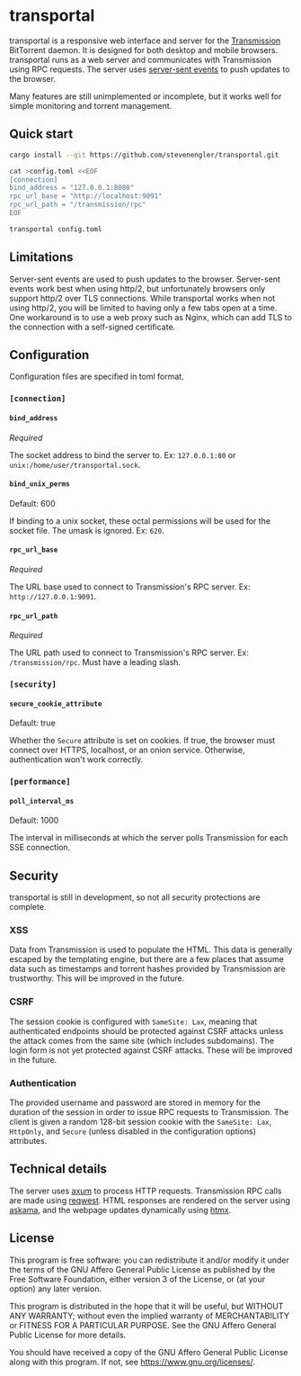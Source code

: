 # transportal

transportal is a responsive web interface and server for the
[Transmission][transmission] BitTorrent daemon. It is designed for both desktop
and mobile browsers. transportal runs as a web server and communicates with
Transmission using RPC requests. The server uses [server-sent events][sse] to
push updates to the browser.

Many features are still unimplemented or incomplete, but it works well for
simple monitoring and torrent management.

[transmission]: https://transmissionbt.com/
[sse]: https://en.wikipedia.org/wiki/Server-sent_events

## Quick start

```bash
cargo install --git https://github.com/stevenengler/transportal.git

cat >config.toml <<EOF
[connection]
bind_address = "127.0.0.1:8080"
rpc_url_base = "http://localhost:9091"
rpc_url_path = "/transmission/rpc"
EOF

transportal config.toml
```

## Limitations

Server-sent events are used to push updates to the browser. Server-sent events
work best when using http/2, but unfortunately browsers only support http/2
over TLS connections. While transportal works when not using http/2, you will
be limited to having only a few tabs open at a time. One workaround is to use a
web proxy such as Nginx, which can add TLS to the connection with a self-signed
certificate.

## Configuration

Configuration files are specified in toml format.

### `[connection]`

#### `bind_address`

*Required*

The socket address to bind the server to. Ex: `127.0.0.1:80` or
`unix:/home/user/transportal.sock`.

#### `bind_unix_perms`

Default: 600

If binding to a unix socket, these octal permissions will be used for the
socket file. The umask is ignored. Ex: `620`.

#### `rpc_url_base`

*Required*

The URL base used to connect to Transmission's RPC server. Ex:
`http://127.0.0.1:9091`.

#### `rpc_url_path`

*Required*

The URL path used to connect to Transmission's RPC server. Ex:
`/transmission/rpc`. Must have a leading slash.

### `[security]`

#### `secure_cookie_attribute`

Default: true

Whether the `Secure` attribute is set on cookies. If true, the browser must
connect over HTTPS, localhost, or an onion service. Otherwise, authentication
won't work correctly.

### `[performance]`

#### `poll_interval_ms`

Default: 1000

The interval in milliseconds at which the server polls Transmission for each
SSE connection.

## Security

transportal is still in development, so not all security protections are
complete.

### XSS

Data from Transmission is used to populate the HTML. This data is generally
escaped by the templating engine, but there are a few places that assume data
such as timestamps and torrent hashes provided by Transmission are trustworthy.
This will be improved in the future.

### CSRF

The session cookie is configured with `SameSite: Lax`, meaning that
authenticated endpoints should be protected against CSRF attacks unless the
attack comes from the same site (which includes subdomains). The login form is
not yet protected against CSRF attacks. These will be improved in the future.

### Authentication

The provided username and password are stored in memory for the duration of the
session in order to issue RPC requests to Transmission. The client is given a
random 128-bit session cookie with the `SameSite: Lax`, `HttpOnly`, and
`Secure` (unless disabled in the configuration options) attributes.

## Technical details

The server uses [axum][axum] to process HTTP requests. Transmission RPC calls
are made using [reqwest][reqwest]. HTML responses are rendered on the server
using [askama][askama], and the webpage updates dynamically using [htmx][htmx].

[axum]: https://docs.rs/axum/latest/axum/
[reqwest]: https://docs.rs/reqwest/latest/reqwest/
[askama]: https://github.com/djc/askama/tree/main
[htmx]: https://htmx.org/

## License

This program is free software: you can redistribute it and/or modify it under
the terms of the GNU Affero General Public License as published by the Free
Software Foundation, either version 3 of the License, or (at your option) any
later version.

This program is distributed in the hope that it will be useful, but WITHOUT ANY
WARRANTY; without even the implied warranty of MERCHANTABILITY or FITNESS FOR A
PARTICULAR PURPOSE. See the GNU Affero General Public License for more details.

You should have received a copy of the GNU Affero General Public License along
with this program. If not, see <https://www.gnu.org/licenses/>.
